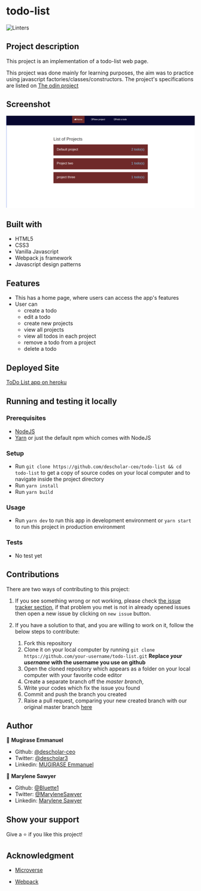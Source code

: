 # todo-list
![Linters](https://github.com/descholar-ceo/todo-list/workflows/Linters/badge.svg)

## Project description
This project is an implementation of a todo-list web page.

This project was done mainly for learning purposes, the aim was to practice using javascript factories/classes/constructors. The project's specifications are listed on [The odin project](https://www.theodinproject.com/courses/javascript/lessons/todo-list)

## Screenshot
![demo picture](./src/assets/img/todo-scrsht.png)

## Built with
- HTML5
- CSS3
- Vanilla Javascript
- Webpack js framework
- Javascript design patterns

## Features
- This has a home page, where users can access the app's features
- User can 
    - create a todo
    - edit a todo
    - create new projects
    - view all projects
    - view all todos in each project
    - remove a todo from a project
    - delete a todo

## Deployed Site
[ToDo List app on heroku](https://todolister-app.herokuapp.com/)

## Running and testing it locally

### Prerequisites
- [NodeJS](https://nodejs.org/)
- [Yarn](https://yarnpkg.com/) or just the default npm which comes with NodeJS

### Setup
- Run `git clone https://github.com/descholar-ceo/todo-list && cd todo-list` to get a copy of source codes on your local computer and to navigate inside the project directory
- Run `yarn install`
- Run `yarn build`

### Usage
- Run `yarn dev` to run this app in development environment or `yarn start` to run this project in production environment

### Tests
- No test yet

## Contributions

There are two ways of contributing to this project:

1.  If you see something wrong or not working, please check [the issue tracker section](https://github.com/descholar-ceo/todo-list/issues), if that problem you met is not in already opened issues then open a new issue by clicking on `new issue` button.

2.  If you have a solution to that, and you are willing to work on it, follow the below steps to contribute:
    1.  Fork this repository
    1.  Clone it on your local computer by running `git clone https://github.com/your-username/todo-list.git` __Replace *your username* with the username you use on github__
    1.  Open the cloned repository which appears as a folder on your local computer with your favorite code editor
    1.  Create a separate branch off the *master branch*,
    1.  Write your codes which fix the issue you found
    1.  Commit and push the branch you created
    1.  Raise a pull request, comparing your new created branch with our original master branch [here](https://github.com/descholar-ceo/todo-list)

## Author

👤 **Mugirase Emmanuel**

- Github: [@descholar-ceo](https://github.com/descholar-ceo)
- Twitter: [@descholar3](https://twitter.com/descholar3)
- Linkedin: [MUGIRASE Emmanuel](https://www.linkedin.com/in/mugirase-emmanuel)

👤 **Marylene Sawyer**
- Github: [@Bluette1](https://github.com/Bluette1)
- Twitter: [@MaryleneSawyer](https://twitter.com/MaryleneSawyer)
- Linkedin: [Marylene Sawyer](https://www.linkedin.com/in/marylene-sawyer)


## Show your support

Give a ⭐️ if you like this project!

## Acknowledgment
- [Microverse](https://www.microvese.org)
* [Webpack](https://webpack.js.org/)

